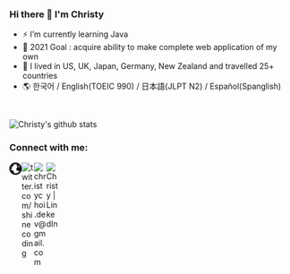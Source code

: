 ### Hi there 👋 I'm Christy

- ⚡ I’m currently learning Java
- 🎯 2021 Goal : acquire ability to make complete web application of my own
- 🚀 I lived in US, UK, Japan, Germany, New Zealand and travelled 25+ countries
- 🌎 한국어 / English(TOEIC 990) / 日本語(JLPT N2) / Español(Spanglish)


<br/>

![Christy's github stats](https://github-readme-stats.vercel.app/api?username=shinecoding&theme=material-palenight&show_icons=true)



### Connect with me:
[<img align="left" alt="shinecoding.github.io" width="22px" src="https://raw.githubusercontent.com/iconic/open-iconic/master/svg/globe.svg" />](https://shinecoding.github.io/)
[<img align="left" alt="twitter.com/shinecoding" width="22px" src="https://cdn.jsdelivr.net/npm/simple-icons@v3/icons/twitter.svg" />](https://twitter.com/shinecoding)
[<img align="left" alt="christychoi.dev@gmail.com" width="22px" src="https://cdn.jsdelivr.net/npm/simple-icons@v3/icons/gmail.svg" />](mailto:christychoi.dev@gmail.com)
[<img align="left" alt="Christy | LinkedIn" width="22px" src="https://cdn.jsdelivr.net/npm/simple-icons@v3/icons/linkedin.svg" />](https://www.linkedin.com/in/christy-choi-dev/)
